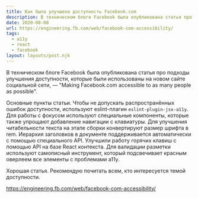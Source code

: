 ```yaml
---
title: Как была улучшена доступность Facebook.com
description: В техническом блоге Facebook была опубликована статья про подходы улучшения доступности, которые были использованы на новом сайте социальной сети
date: 2020-08-08
url: https://engineering.fb.com/web/facebook-com-accessibility/
tags:
  - a11y
  - react
  - facebook
layout: layouts/post.njk
---
```

В техническом блоге Facebook была опубликована статья про подходы улучшения доступности, которые были использованы на новом сайте социальной сети, — "Making Facebook.com accessible to as many people as possible".

Основные пункты статьи. Чтобы не допускать распространённых ошибок доступности, используют eslint-плагин `eslint-plugin-jsx-a11y`. Для работы с фокусом используют специальные компоненты, которые также упрощают добавление навигации с клавиатуры. Для улучшения читабельности текста на этапе сборки конвертируют размер шрифта в rem. Иерархия заголовков в документе поддерживается автоматически с помощью специального API. Улучшили работу горячих клавиш с помощью API на базе React контекста. Для валидации разметки используют самописный инструмент, который подсвечивает красным оверлеем все элементы с проблемами a11y.

Хорошая статья. Рекомендую почитать всем, кто интересуется темой доступности.

https://engineering.fb.com/web/facebook-com-accessibility/
